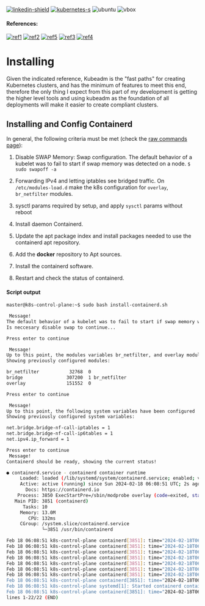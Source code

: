 [![linkedin-shield]][linkedin-url] [![kubernetes-s]][kubernetes-doc] ![ubuntu] ![vbox]

#### References:
[![ref1]][ref1-L] [![ref2]][ref2-L] [![ref5]][ref5-L] [![ref3]][ref3-L] [![ref4]][ref4-L]


# Installing

Given the indicated reference, Kubeadm is the "fast paths" for creating Kubernetes clusters, and has the minimum of features to meet this end, therefore the only thing I expect from this part of my development is getting the higher level tools and using kubeadm as the foundation of all deployments will make it easier to create compliant clusters.

## Installing and Config Containerd

In general, the following criteria must be met (check the [raw commands page](https://github.com/kjfigueroa/Catching-UP-K8s/tree/main/Installing/raw-install-containerd.txt)):

1. Disable SWAP Memory: Swap configuration. The default behavior of a kubelet was to fail to start if swap memory was detected on a node. `$ sudo swapoff -a`

2. Forwarding IPv4 and letting iptables see bridged traffic. On `/etc/modules-load.d` make the k8s configuration for `overlay`, `br_netfilter` modules.

3. sysctl params required by setup, and apply `sysctl` params without reboot

4. Install daemon Containerd.

5. Update the apt package index and install packages needed to use the containerd apt repository.

6. Add the **docker** repository to Apt sources.

7. Install the containerd software.

8. Restart and check the status of containerd.

#### Script output
```sh
master@k8s-control-plane:~$ sudo bash install-containerd.sh 

 Message! 
The default behavior of a kubelet was to fail to start if swap memory was detected on a node.
Is neccesary disable swap to continue...

Press enter to continue

 Message! 
Up to this point, the modules variables br_netfilter, and overlay modules have been loaded
Showing previously configured modules:

br_netfilter           32768  0
bridge                307200  1 br_netfilter
overlay               151552  0

Press enter to continue

 Message! 
Up to this point, the following system variables have been configured
Showing previously configured system variables:

net.bridge.bridge-nf-call-iptables = 1
net.bridge.bridge-nf-call-ip6tables = 1
net.ipv4.ip_forward = 1

Press enter to continue
 Message! 
Containerd should be ready, showing the current status!

● containerd.service - containerd container runtime
     Loaded: loaded (/lib/systemd/system/containerd.service; enabled; vendor preset: enabled)
     Active: active (running) since Sun 2024-02-18 06:08:51 UTC; 2s ago
       Docs: https://containerd.io
    Process: 3850 ExecStartPre=/sbin/modprobe overlay (code=exited, status=0/SUCCESS)
   Main PID: 3851 (containerd)
      Tasks: 10
     Memory: 13.0M
        CPU: 132ms
     CGroup: /system.slice/containerd.service
             └─3851 /usr/bin/containerd

Feb 18 06:08:51 k8s-control-plane containerd[3851]: time="2024-02-18T06:08:51.749567761Z" level=info msg="Start subscribing containerd event"   
Feb 18 06:08:51 k8s-control-plane containerd[3851]: time="2024-02-18T06:08:51.750070558Z" level=info msg="Start recovering state"
Feb 18 06:08:51 k8s-control-plane containerd[3851]: time="2024-02-18T06:08:51.750207614Z" level=info msg="Start event monitor"
Feb 18 06:08:51 k8s-control-plane containerd[3851]: time="2024-02-18T06:08:51.750337617Z" level=info msg=serving... address=/run/containerd/con>
Feb 18 06:08:51 k8s-control-plane containerd[3851]: time="2024-02-18T06:08:51.750520577Z" level=info msg=serving... address=/run/containerd/con>
Feb 18 06:08:51 k8s-control-plane containerd[3851]: time="2024-02-18T06:08:51.751726738Z" level=info msg="Start snapshots syncer"
Feb 18 06:08:51 k8s-control-plane containerd[3851]: time="2024-02-18T06:08:51.751881443Z" level=info msg="Start cni network conf syncer for def>
Feb 18 06:08:51 k8s-control-plane containerd[3851]: time="2024-02-18T06:08:51.751896881Z" level=info msg="Start streaming server"
Feb 18 06:08:51 k8s-control-plane systemd[1]: Started containerd container runtime.
Feb 18 06:08:51 k8s-control-plane containerd[3851]: time="2024-02-18T06:08:51.752196171Z" level=info msg="containerd successfully booted in 0.0>
lines 1-22/22 (END)
```

[linkedin-shield]: https://img.shields.io/badge/LinkedIn-0077B5?style=for-the-badge&logo=linkedin&logoColor=white
[linkedin-url]: https://www.linkedin.com/in/kjfigueroa/
[kubernetes-doc]: https://kubernetes.io/docs/home/
[kubernetes-s]: https://img.shields.io/badge/kubernetes-%23326ce5.svg?style=for-the-badge&logo=kubernetes&logoColor=white
[vbox]: https://img.shields.io/badge/VirtualBox-183A61?logo=virtualbox&logoColor=white&style=for-the-badge
[ubuntu]: https://img.shields.io/badge/Ubuntu-E95420?style=for-the-badge&logo=ubuntu&logoColor=white 

[ref1]: https://img.shields.io/badge/glossary-kubeadm-blue
[ref1-L]: https://kubernetes.io/docs/reference/setup-tools/kubeadm/

[ref2]: https://img.shields.io/badge/install-kubeadm-blue
[ref2-L]: https://kubernetes.io/docs/setup/production-environment/tools/kubeadm/install-kubeadm/

[ref3]: https://img.shields.io/badge/set_up-containerd-212121
[ref3-L]: https://kubernetes.io/docs/setup/production-environment/container-runtimes/
[ref4]: https://img.shields.io/badge/production_environment_tools-containerd-212121
[ref4-L]: https://kubernetes.io/docs/setup/production-environment/tools/kubeadm/
[ref5]: https://img.shields.io/badge/ports_and_protocols-kubeadm-blue
[ref5-L]: https://kubernetes.io/docs/reference/networking/ports-and-protocols/